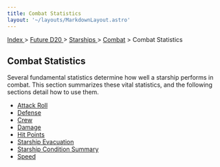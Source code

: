 ```yaml
---
title: Combat Statistics
layout: '~/layouts/MarkdownLayout.astro'
---
```


[ Index ](/) > [ Future D20 ](/future.d20.srd) > [ Starships ](/future.d20.srd/starships) > [ Combat](/future.d20.srd/starships/combat) > Combat Statistics

##  Combat Statistics

Several fundamental statistics determine how well a starship performs in
combat. This section summarizes these vital statistics, and the following
sections detail how to use them.

  * [ Attack Roll ](/future.d20.srd/starships/combat/combat.statistics/attack.roll)
  * [ Defense ](/future.d20.srd/starships/combat/combat.statistics/defense)
  * [ Crew ](/future.d20.srd/starships/combat/combat.statistics/crew)
  * [ Damage ](/future.d20.srd/starships/combat/combat.statistics/damage)
  * [ Hit Points ](/future.d20.srd/starships/combat/combat.statistics/hit.points)
  * [ Starship Evacuation ](/future.d20.srd/starships/combat/combat.statistics/starship.evacuation)
  * [ Starship Condition Summary ](/future.d20.srd/starships/combat/combat.statistics/starship.condition.summary)
  * [ Speed ](/future.d20.srd/starships/combat/combat.statistics/speed)

